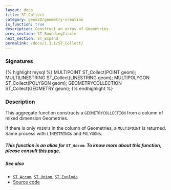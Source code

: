 ```yaml
---
layout: docs
title: ST_Collect
category: geom2D/geometry-creation
is_function: true
description: Construct an array of Geometries
prev_section: ST_BoundingCircle
next_section: ST_Expand
permalink: /docs/1.3.1/ST_Collect/
---
```


### Signatures

{% highlight mysql %}
MULTIPOINT         ST_Collect(POINT geom);
MULTILINESTRING    ST_Collect(LINESTRING geom);
MULTIPOLYGON       ST_Collect(POLYGON geom);
GEOMETRYCOLLECTION ST_Collect(GEOMETRY geom);
{% endhighlight %}

### Description

This aggregate function constructs a `GEOMETRYCOLLECTION` from a column of mixed dimension Geometries.

If there is only `POINT`s in the column of Geometries, a `MULTIPOINT` is returned. Same process with `LINESTRING`s and `POLYGON`s.

<div class="note warning">
  <h5>This function is an alias for <code>ST_Accum</code>. To know more about this function, please consult <a href="http://www.h2gis.org/docs/dev/ST_Accum/">this page</a>.</h5>
</div>




##### See also

* [`ST_Accum`](../ST_Accum), [`ST_Union`](../ST_Union), [`ST_Explode`](../ST_Explode)
* <a href="https://github.com/orbisgis/h2gis/blob/master/h2gis-functions/src/main/java/org/h2gis/functions/spatial/aggregate/ST_Collect.java" target="_blank">Source code</a>
